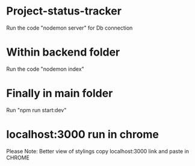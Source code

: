 # Project-status-tracker
Run the code "nodemon server" for Db connection
# Within backend folder
 Run the code "nodemon index"
# Finally in main folder 
Run "npm run start:dev" 
# localhost:3000 run in chrome 
 Please Note: Better view of stylings copy localhost:3000 link and paste in CHROME 
